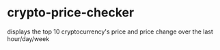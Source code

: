 # crypto-price-checker
displays the top 10 cryptocurrency's price and price change over the last hour/day/week
